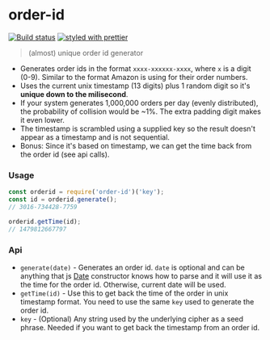 # order-id

[![Build status](https://github.com/mderazon/order-id/workflows/build/badge.svg)](https://github.com/mderazon/order-id/actions) [![styled with prettier](https://img.shields.io/badge/styled_with-prettier-ff69b4.svg)](https://github.com/prettier/prettier)

> (almost) unique order id generator

- Generates order ids in the format `xxxx-xxxxxx-xxxx`, where `x` is a digit (0-9). Similar to the format Amazon is using for their order numbers.
- Uses the current unix timestamp (13 digits) plus 1 random digit so it's **unique down to the milisecond**.
- If your system generates 1,000,000 orders per day (evenly distributed), the probability of collision would be ~1%. The extra padding digit makes it even lower.
- The timestamp is scrambled using a supplied key so the result doesn't appear as a timestamp and is not sequential.
- Bonus: Since it's based on timestamp, we can get the time back from the order id (see api calls).

### Usage

```js
const orderid = require('order-id')('key');
const id = orderid.generate();
// 3016-734428-7759

orderid.getTime(id);
// 1479812667797
```

### Api

- `generate(date)` - Generates an order id. `date` is optional and can be anything that js [Date](https://developer.mozilla.org/en/docs/Web/JavaScript/Reference/Global_Objects/Date) constructor knows how to parse and it will use it as the time for the order id. Otherwise, current date will be used.
- `getTime(id)` - Use this to get back the time of the order in unix timestamp format. You need to use the same `key` used to generate the order id.
- `key` - (Optional) Any string used by the underlying cipher as a seed phrase. Needed if you want to get back the timestamp from an order id.
